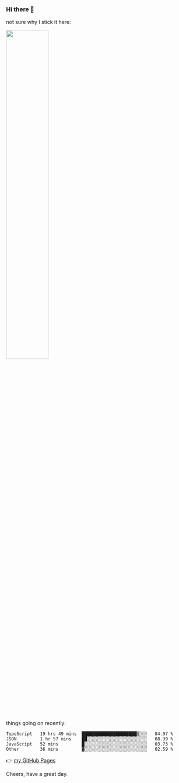 ### Hi there 👋

not sure why I stick it here:

[<img width="48%" src="https://github-readme-stats.vercel.app/api?username=ykzhukian&show_icons=true&theme=dracula">](https://github.com/anuraghazra/github-readme-stats)


things going on recently:

<!--START_SECTION:waka-->

```text
TypeScript   19 hrs 49 mins  █████████████████████▒░░░   84.97 %
JSON         1 hr 57 mins    ██░░░░░░░░░░░░░░░░░░░░░░░   08.39 %
JavaScript   52 mins         █░░░░░░░░░░░░░░░░░░░░░░░░   03.73 %
Other        36 mins         ▓░░░░░░░░░░░░░░░░░░░░░░░░   02.59 %
```

<!--END_SECTION:waka-->

👉 [my GitHub Pages](https://ykzhukian.github.io)

Cheers, have a great day.

